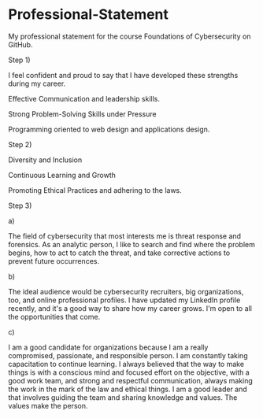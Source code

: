 # Professional-Statement
My professional statement for the course Foundations of Cybersecurity on GitHub.

Step 1) 

I feel confident and proud to say that I have developed these strengths during my career.

Effective Communication and leadership skills.

Strong Problem-Solving Skills under Pressure

Programming oriented to web design and applications design.

Step 2)

Diversity and Inclusion

Continuous Learning and Growth

Promoting Ethical Practices and adhering to the laws.


Step 3)

a)	

The field of cybersecurity that most interests me is threat response and forensics. As an analytic person, I like to search and find where the problem begins, how to act to catch the threat, and take corrective actions to prevent future occurrences.

b)	

The ideal audience would be cybersecurity recruiters, big organizations, too, and online professional profiles. I have updated my LinkedIn profile recently, and it's a good way to share how my career grows. I'm open to all the opportunities that come.

c)	

I am a good candidate for organizations because I am a really compromised, passionate, and responsible person. I am constantly taking capacitation to continue learning. I always believed that the way to make things is with a conscious mind and focused effort on the objective, with a good work team, and strong and respectful communication, always making the work in the mark of the law and ethical things. I am a good leader and that involves guiding the team and sharing knowledge and values.
The values make the person.

